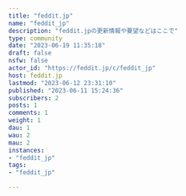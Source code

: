 ```yaml
---
title: "feddit.jp" 
name: "feddit_jp"
description: "feddit.jpの更新情報や要望などはここで"
type: community
date: "2023-06-19 11:35:18"
draft: false
nsfw: false
actor_id: "https://feddit.jp/c/feddit_jp"
host: feddit.jp
lastmod: "2023-06-12 23:31:10"
published: "2023-06-11 15:24:36"
subscribers: 2
posts: 1
comments: 1
weight: 1
dau: 1
wau: 2
mau: 2
instances:
- "feddit_jp"
tags: 
- "feddit_jp"

---
```

